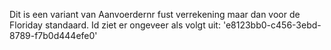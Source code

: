Dit is een variant van Aanvoerdernr fust verrekening maar dan voor de Floriday standaard. Id ziet er ongeveer als volgt uit: 'e8123bb0-c456-3ebd-8789-f7b0d444efe0'